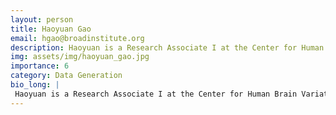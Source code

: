 ```yaml
---
layout: person
title: Haoyuan Gao
email: hgao@broadinstitute.org
description: Haoyuan is a Research Associate I at the Center for Human Brain Variation. Prior to joining the Broad, he spent two years as an undergraduate researcher studying dopamine signaling and reward-related  ...
img: assets/img/haoyuan_gao.jpg
importance: 6
category: Data Generation
bio_long: |
 Haoyuan is a Research Associate I at the Center for Human Brain Variation. Prior to joining the Broad, he spent two years as an undergraduate researcher studying dopamine signaling and reward-related behavioral regulations in mice, utilizing in vivo fiber photometry. Haoyuan earned his B.A. in Biology and Neuroscience from Oberlin College.
---
```

